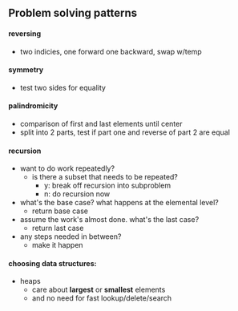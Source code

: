 ## Problem solving patterns

#### reversing
- two indicies, one forward one backward, swap w/temp

#### symmetry
- test two sides for equality

#### palindromicity
- comparison of first and last elements until center
- split into 2 parts, test if part one and reverse of part 2 are equal

#### recursion
- want to do work repeatedly?
  - is there a subset that needs to be repeated?
    - y: break off recursion into subproblem
    - n: do recursion now
- what's the base case? what happens at the elemental level?
  - return base case
- assume the work's almost done. what's the last case?
  - return last case
- any steps needed in between?
  - make it happen

#### choosing data structures:
- heaps
  - care about **largest** or **smallest** elements
  - and no need for fast lookup/delete/search
